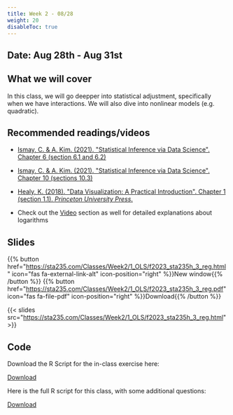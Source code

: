 ```yaml
---
title: Week 2 - 08/28
weight: 20
disableToc: true
---
```


## Date: Aug 28th - Aug 31st

## What we will cover

In this class, we will go deepper into statistical adjustment, specifically when we have interactions. We will also dive into nonlinear models (e.g. quadratic).

## Recommended readings/videos

- [Ismay, C. & A. Kim. (2021). "Statistical Inference via Data Science". Chapter 6 (section 6.1 and 6.2)](https://moderndive.com/6-multiple-regression.html)

- [Ismay, C. & A. Kim. (2021). "Statistical Inference via Data Science". Chapter 10 (sections 10.3)](https://moderndive.com/10-inference-for-regression.html)

- [Healy, K. (2018). "Data Visualization: A Practical Introduction". Chapter 1 (section 1.1). *Princeton University Press*.](https://socviz.co/lookatdata.html)

- Check out the [Video](https://sta235.netlify.app/videos/#logarithms-and-regressions-interpretation) section as well for detailed explanations about logarithms


## Slides

{{% button href="https://sta235.com/Classes/Week2/1_OLS/f2023_sta235h_3_reg.html" icon="fas fa-external-link-alt" icon-position="right" %}}New window{{% /button %}} {{% button href="https://sta235.com/Classes/Week2/1_OLS/f2023_sta235h_3_reg.pdf" icon="fas fa-file-pdf" icon-position="right" %}}Download{{% /button %}} 

{{< slides src="https://sta235.com/Classes/Week2/1_OLS/f2023_sta235h_3_reg.html" >}}

## Code

Download the R Script for the in-class exercise here:
<script>let date = Date.now();</script>
<!-- <a onclick="ga('send', 'event', 'External-Link','click','code2_inclass','0','Link');" href="https://raw.githubusercontent.com/maibennett/sta235/main/exampleSite/content/Classes/Week2/1_OLS/code/f2023_sta235h_2_reg_in_class.R" target="_blank" class="btn btn-default">Download<i class="fas fa-code"></i></a> -->
<a onclick="gtag('event','code2_inclass', {'event_category': 'code','event_label': 'code2_inclass', 'event_action': date, 'debug_mode':true });" href="https://raw.githubusercontent.com/maibennett/sta235/main/exampleSite/content/Classes/Week2/1_OLS/code/f2023_sta235h_2_reg_in_class.R" target="_blank" class="btn btn-default">Download<i class="fas fa-code"></i></a>

Here is the full R script for this class, with some additional questions: 

<a onclick="gtag('event','code2', {'event_category': 'code','event_label': 'code2', 'event_action': date, 'debug_mode':true });" href="https://raw.githubusercontent.com/maibennett/sta235/main/exampleSite/content/Classes/Week2/1_OLS/code/f2023_sta235h_2_reg.R" target="_blank" class="btn btn-default">Download<i class="fas fa-code"></i></a>
<!-- <a onclick="gtag('send', 'event', 'External-Link','click','code2','0','Link');" href="https://raw.githubusercontent.com/maibennett/sta235/main/exampleSite/content/Classes/Week2/1_OLS/code/f2023_sta235h_2_reg.R" target="_blank" class="btn btn-default">Download<i class="fas fa-code"></i></a>
 -->